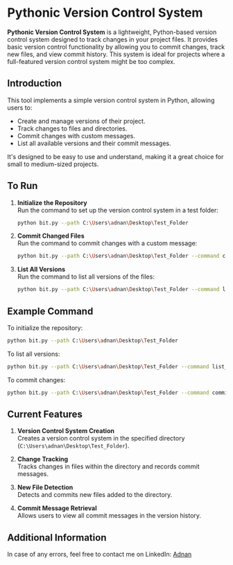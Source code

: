 # Pythonic Version Control System

**Pythonic Version Control System** is a lightweight, Python-based version control system designed to track changes in your project files. It provides basic version control functionality by allowing you to commit changes, track new files, and view commit history. This system is ideal for projects where a full-featured version control system might be too complex.

## Introduction

This tool implements a simple version control system in Python, allowing users to:

- Create and manage versions of their project.
- Track changes to files and directories.
- Commit changes with custom messages.
- List all available versions and their commit messages.

It's designed to be easy to use and understand, making it a great choice for small to medium-sized projects.

## To Run

1. **Initialize the Repository**  
   Run the command to set up the version control system in a test folder:

    ```sh
    python bit.py --path C:\Users\adnan\Desktop\Test_Folder
    ```

2. **Commit Changed Files**  
   Run the command to commit changes with a custom message:

    ```sh
    python bit.py --path C:\Users\adnan\Desktop\Test_Folder --command commit-"Initial commit"
    ```

3. **List All Versions**  
   Run the command to list all versions of the files:

    ```sh
    python bit.py --path C:\Users\adnan\Desktop\Test_Folder --command list_versions
    ```

## Example Command

To initialize the repository:

```sh
python bit.py --path C:\Users\adnan\Desktop\Test_Folder
```

To list all versions:

```sh
python bit.py --path C:\Users\adnan\Desktop\Test_Folder --command list_versions
```

To commit changes:

```sh
python bit.py --path C:\Users\adnan\Desktop\Test_Folder --command commit-"Added new feature"
```

## Current Features

1. **Version Control System Creation**  
   Creates a version control system in the specified directory (`C:\Users\adnan\Desktop\Test_Folder`).

2. **Change Tracking**  
   Tracks changes in files within the directory and records commit messages.

3. **New File Detection**  
   Detects and commits new files added to the directory.

4. **Commit Message Retrieval**  
   Allows users to view all commit messages in the version history.

## Additional Information

In case of any errors, feel free to contact me on LinkedIn: [Adnan](https://www.linkedin.com/in/adnan-karol-aa1666179/)
